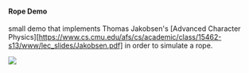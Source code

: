 #### Rope Demo
small demo that implements Thomas Jakobsen's [Advanced Character Physics][https://www.cs.cmu.edu/afs/cs/academic/class/15462-s13/www/lec_slides/Jakobsen.pdf] in order to simulate a rope.

![](https://imgur.com/RTZ0E00.gif)